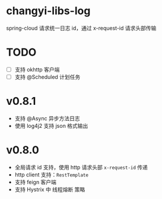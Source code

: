 # changyi-libs-log

 spring-cloud 请求统一日志 id，通过 x-request-id 请求头部传输
  

# TODO

- [ ] 支持 okhttp 客户端
- [ ] 支持 @Scheduled 计划任务

# v0.8.1

* 支持 @Async 异步方法日志
* 使用 log4j2 支持 json 格式输出

# v0.8.0

* 全局请求 id 支持，使用 http 请求头部 `x-request-id` 传递
* http client 支持：`RestTemplate`
* 支持 feign 客户端
* 支持 Hystrix 中 线程熔断 策略